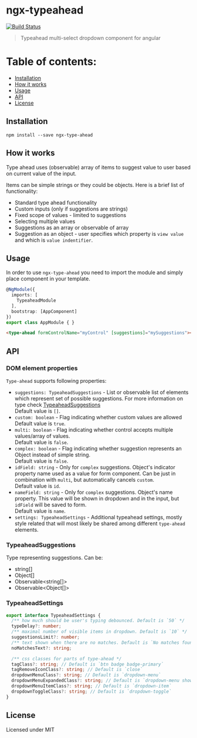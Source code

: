 # ngx-typeahead
[![Build Status](https://travis-ci.org/Greentube/ngx-typeahead.svg?branch=master)](https://travis-ci.org/Greentube/ngx-typeahead)
> Typeahead multi-select dropdown component for angular

# Table of contents:
- [Installation](#installation)
- [How it works](#how-it-works)
- [Usage](#usage)
- [API](#api)
- [License](#license)

## Installation

```
npm install --save ngx-type-ahead
```

## How it works
Type ahead uses (observable) array of items to suggest value to user based on current value of the input.

Items can be simple strings or they could be objects. Here is a brief list of functionality:
* Standard type ahead functionality 
* Custom inputs (only if suggestions are strings)
* Fixed scope of values - limited to suggestions
* Selecting multiple values
* Suggestions as an array or observable of array
* Suggestion as an object - user specifies which property is `view value` and which is `value indentifier`.

## Usage
In order to use `ngx-type-ahead` you need to import the module and simply place component in your template.

```ts
@NgModule({
  imports: [
    TypeaheadModule
  ],
  bootstrap: [AppComponent]
})
export class AppModule { }
```

```html
<type-ahead formControlName="myControl" [suggestions]="mySuggestions"></type-ahead>
```

## API
### DOM element properties
`Type-ahead` supports following properties:  
- `suggestions: TypeaheadSuggestions` - List or observable list of elements which represent set of possible suggestions. For more information on type check [TypeaheadSuggestions](#typeaheadsuggestions)  
  Default value is `[]`.  
- `custom: boolean` - Flag indicating whether custom values are allowed  
  Default value is `true`.  
- `multi: boolean` - Flag indicating whether control accepts multiple values/array of values.  
  Default value is `false`.  
- `complex: boolean` - Flag indicating whether suggestion represents an Object instead of simple string.    
  Default value is `false`.  
- `idField: string` - Only for `complex` suggestions. Object's indicator property name used as a value for form component. Can be just in combination with `multi`, but automatically cancels `custom`.    
  Default value is `id`.  
- `nameField: string` - Only for `complex` suggestions. Object's name property. This value will be shown in dropdown and in the input, but `idField` will be saved to form.  
  Default value is `name`. 
- `settings: TypeaheadSettings` - Additional typeahead settings, mostly style related that will most likely be shared among different `type-ahead` elements.  

### TypeaheadSuggestions
Type representing suggestions. Can be:
* string[]
* Object[]
* Observable<string[]>
* Observable<Object[]>

### TypeaheadSettings
```ts
export interface TypeaheadSettings {
  /** how much should be user's typing debounced. Default is `50` */
  typeDelay?: number;
  /** maximal number of visible items in dropdown. Default is `10` */
  suggestionsLimit?: number;
  /** text shown when there are no matches. Default is `No matches found` */
  noMatchesText?: string;

  /** css classes for parts of type-ahead */
  tagClass?: string; // Default is `btn badge badge-primary`
  tagRemoveIconClass?: string; // Default is `close`
  dropdownMenuClass?: string; // Default is `dropdown-menu`
  dropdownMenuExpandedClass?: string; // Default is `dropdown-menu show`
  dropdownMenuItemClass?: string; // Default is `dropdown-item`
  dropdownToggleClass?: string; // Default is `dropdown-toggle`
}
```

## License
Licensed under MIT
